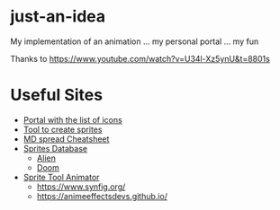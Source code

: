 # just-an-idea
My implementation of an animation ... my personal portal ... my fun

Thanks to https://www.youtube.com/watch?v=U34l-Xz5ynU&t=8801s

# Useful Sites
- [Portal with the list of icons](https://www.iconfinder.com/search?q=Mario)
- [Tool to create sprites](https://www.piskelapp.com/p/create/sprite)
- [MD spread Cheatsheet](https://github.com/adam-p/markdown-here/wiki/Markdown-Cheatsheet)
- [Sprites Database](https://spritedatabase.net/)
    - [Alien](https://spritedatabase.net/file/14970)
    - [Doom](https://spritedatabase.net/file/562)
- [Sprite Tool Animator](https://dragonbones.github.io/en/index.html)
    - https://www.synfig.org/ 
    - https://animeeffectsdevs.github.io/


